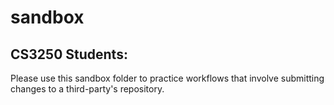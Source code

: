 # sandbox
## CS3250 Students:
Please use this sandbox folder to practice workflows that involve submitting changes to a third-party's repository.
